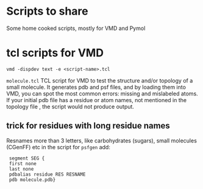# Scripts to share
Some home cooked scripts, mostly for VMD and Pymol

# tcl scripts for VMD
`vmd -dispdev text -e <script-name>.tcl`

`molecule.tcl` TCL script for VMD to test the structure and/or topology of a small molecule. It generates pdb and psf files, and by loading them into VMD, you can spot the most common errors: missing and mislabeled atoms. If your initial pdb file has a residue or atom names, not mentioned in the topology file , the script would not produce output.


## trick for residues with long residue names
 Resnames more than 3 letters, like carbohydrates (sugars), small molecules (CGenFF) etc in the script for `psfgen` add:
```
 segment SEG {
 first none
 last none
 pdbalias residue RES RESNAME
 pdb molecule.pdb} 	
```
